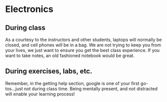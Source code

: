 # Electronics

## During class

As a courtesy to the instructors and other students, laptops will normally be closed, and cell phones will be in a bag. We are not trying to keep you from your lives, we just want to ensure you get the best class experience. If you want to take notes, an old fashioned notebook would be great. 

## During exercises, labs, etc. 
 Remember, in the getting help section, google is one of your first go-tos...just not during class time. Being mentally present, and not distracted will enable your learning process!
